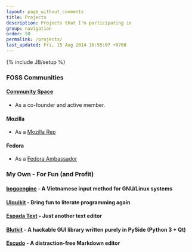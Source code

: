 ```yaml
---
layout: page_without_comments
title: Projects
description: Projects that I'm participating in
group: navigation
order: 50
permalink: /projects/
last_updated: Fri, 15 Aug 2014 16:55:07 +0700
---
```

{% include JB/setup %}

### FOSS Communities

#### [Community Space](http://khonggiancongdong.org)

* As a co-founder and active member.

#### Mozilla

* As a [Mozilla Rep](https://wiki.mozilla.org/User:Cmpitg)

#### Fedora

* As a [Fedora Ambassador](https://fedoraproject.org/wiki/User:Cmpitg)

### My Own - For Fun (and Profit)

#### [bogoengine](/projects/bogoengine/) - A Vietnamese input method for GNU/Linux systems

#### [Ulquikit](/projects/ulquikit/) - Bring fun to literate programming again

#### [Espada Text](/projects/espada/) - Just another text editor

#### [Blutkit](https://github.com/cmpitg/blutkit) - A hackable GUI library written purely in PySide (Python 3 + Qt)

#### [Escudo](https://github.com/cmpitg/escudo) - A distraction-free Markdown editor

